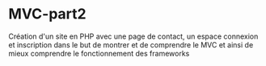 # MVC-part2

Création d'un site en PHP avec une page de contact, un espace connexion et inscription dans le but de montrer 
et de comprendre le MVC et ainsi de mieux comprendre le fonctionnement des frameworks 
